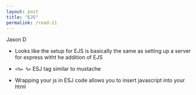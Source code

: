 ```yaml
---
layout: post
title: "EJS"
permalink: /read-11
---
```

Jason D

* Looks like the setup for EJS is basically the same as setting up a server for express witht he addition of EJS

* `<%= %>` ESJ tag similar to mustache

* Wrapping your js in ESJ code allows you to insert javascript into your html
